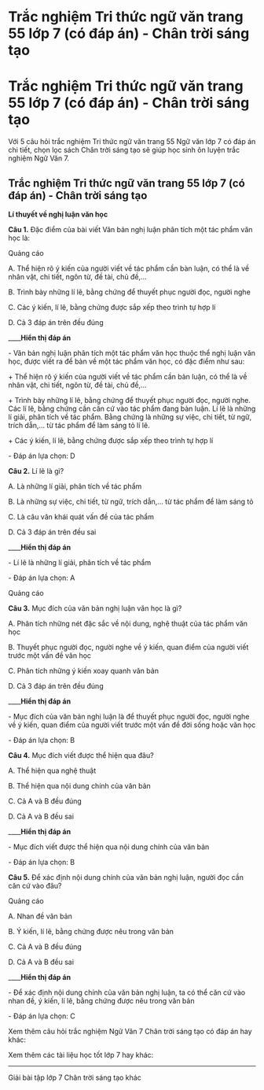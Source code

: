 # Trắc nghiệm Tri thức ngữ văn trang 55 lớp 7 (có đáp án) - Chân trời sáng tạo

# Trắc nghiệm Tri thức ngữ văn trang 55 lớp 7 (có đáp án) - Chân trời sáng tạo

Với 5 câu hỏi trắc nghiệm Tri thức ngữ văn trang 55 Ngữ văn lớp 7 có đáp án chi tiết, chọn lọc sách Chân trời sáng tạo sẽ giúp học sinh ôn luyện trắc nghiệm Ngữ Văn 7.

## Trắc nghiệm Tri thức ngữ văn trang 55 lớp 7 (có đáp án) - Chân trời sáng tạo

**Lí thuyết về nghị luận văn học**

**Câu 1.** Đặc điểm của bài viết Văn bản nghị luận phân tích một tác phẩm văn học là:

Quảng cáo

A. Thể hiện rõ ý kiến của người viết về tác phẩm cần bàn luận, có thể là về nhân vật, chi tiết, ngôn từ, đề tài, chủ đề,…

B. Trình bày những lí lẽ, bằng chứng để thuyết phục người đọc, người nghe 

C. Các ý kiến, lí lẽ, bằng chứng được sắp xếp theo trình tự hợp lí

D. Cả 3 đáp án trên đều đúng

____**Hiển thị đáp án**

\- Văn bản nghị luận phân tích một tác phẩm văn học thuộc thể nghị luận văn học, được viết ra để bàn về một tác phẩm văn học, có đặc điểm như sau:

\+ Thể hiện rõ ý kiến của người viết về tác phẩm cần bàn luận, có thể là về nhân vật, chi tiết, ngôn từ, đề tài, chủ đề,…

\+ Trình bày những lí lẽ, bằng chứng để thuyết phục người đọc, người nghe. Các lí lẽ, bằng chứng cần căn cứ vào tác phẩm đang bàn luận. Lí lẽ là những lí giải, phân tích về tác phẩm. Bằng chứng là những sự việc, chi tiết, từ ngữ, trích dẫn,… từ tác phẩm để làm sáng tỏ lí lẽ.

\+ Các ý kiến, lí lẽ, bằng chứng được sắp xếp theo trình tự hợp lí

\- Đáp án lựa chọn: D

**Câu 2.** Lí lẽ là gì?

A. Là những lí giải, phân tích về tác phẩm

B. Là những sự việc, chi tiết, từ ngữ, trích dẫn,… từ tác phẩm để làm sáng tỏ

C. Là câu văn khái quát vấn đề của tác phẩm

D. Cả 3 đáp án trên đều sai

____**Hiển thị đáp án**

\- Lí lẽ là những lí giải, phân tích về tác phẩm

\- Đáp án lựa chọn: A

Quảng cáo

**Câu 3.** Mục đích của văn bản nghị luận văn học là gì?

A. Phân tích những nét đặc sắc về nội dung, nghệ thuật của tác phẩm văn học

B. Thuyết phục người đọc, người nghe về ý kiến, quan điểm của người viết trước một vấn đề văn học

C. Phân tích những ý kiến xoay quanh văn bản

D. Cả 3 đáp án trên đều đúng

____**Hiển thị đáp án**

\- Mục đích của văn bản nghị luận là để thuyết phục người đọc, người nghe về ý kiến, quan điểm của người viết trước một vấn đề đời sống hoặc văn học

\- Đáp án lựa chọn: B

**Câu 4.** Mục đích viết được thể hiện qua đâu?

A. Thể hiện qua nghệ thuật

B. Thể hiện qua nội dung chính của văn bản

C. Cả A và B đều đúng

D. Cả A và B đều sai

____**Hiển thị đáp án**

\- Mục đích viết được thể hiện qua nội dung chính của văn bản

\- Đáp án lựa chọn: B

**Câu 5.** Để xác định nội dung chính của văn bản nghị luận, người đọc cần căn cứ vào đâu?

Quảng cáo

A. Nhan đề văn bản

B. Ý kiến, lí lẽ, bằng chứng được nêu trong văn bản

C. Cả A và B đều đúng

D. Cả A và B đều sai

____**Hiển thị đáp án**

\- Để xác định nội dung chính của văn bản nghị luận, ta có thể căn cứ vào nhan đề, ý kiến, lí lẽ, bằng chứng được nêu trong văn bản

\- Đáp án lựa chọn: C

Xem thêm câu hỏi trắc nghiệm Ngữ Văn 7 Chân trời sáng tạo có đáp án hay khác:

Xem thêm các tài liệu học tốt lớp 7 hay khác:

* * *

Giải bài tập lớp 7 Chân trời sáng tạo khác

